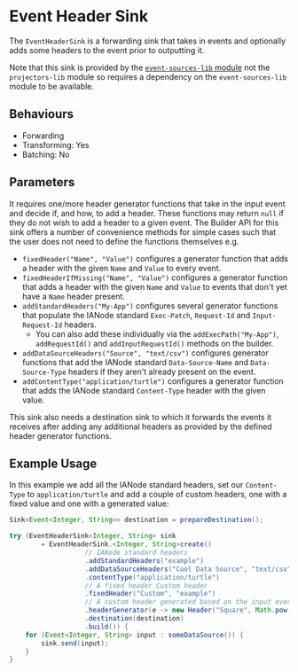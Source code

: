 # Event Header Sink

The `EventHeaderSink` is a forwarding sink that takes in events and optionally adds some headers to the event prior to
outputting it.

Note that this sink is provided by the [`event-sources-lib` module](../event-sources/index.md#sinks) not the
`projectors-lib` module so requires a dependency on the `event-sources-lib` module to be available.

## Behaviours

- Forwarding
- Transforming: Yes
- Batching: No

## Parameters

It requires one/more header generator functions that take in the input event and decide if, and how, to add
a header.  These functions may return `null` if they do not wish to add a header to a given event.  The Builder API for
this sink offers a number of convenience methods for simple cases such that the user does not need to define the
functions themselves e.g.

- `fixedHeader("Name", "Value")` configures a generator function that adds a header with the given `Name` and `Value` to
  every event.
- `fixedHeaderIfMissing("Name", "Value")` configures a generator function that adds a header with the given `Name` and
  `Value` to events that don't yet have a `Name` header present.
- `addStandardHeaders("My-App")` configures several generator functions that populate the IANode standard
  `Exec-Patch`, `Request-Id` and `Input-Request-Id` headers.
    - You can also add these individually via the `addExecPath("My-App")`, `addRequestId()` and `addInputRequestId()`
      methods on the builder.
- `addDataSourceHeaders("Source", "text/csv")` configures generator functions that add the IANode standard
  `Data-Source-Name` and `Data-Source-Type` headers if they aren't already present on the event. 
- `addContentType("application/turtle")` configures a generator function that adds the IANode standard
  `Content-Type` header with the given value.

This sink also needs a destination sink to which it forwards the events it receives after adding any additional headers
as provided by the defined header generator functions.

## Example Usage

In this example we add all the IANode standard headers, set our `Content-Type` to `application/turtle` and add a
couple of custom headers, one with a fixed value and one with a generated value:

```java
Sink<Event<Integer, String>> destination = prepareDestination();

try (EventHeaderSink<Integer, String> sink 
        = EventHeaderSink.<Integer, String>create()
                   // IANode standard headers
                   .addStandardHeaders("example")
                   .addDataSourceHeaders("Cool Data Source", "text/csv")
                   .contentType("application/turtle")
                   // A fixed header Custom header
                   .fixedHeader("Custom", "example")
                   // A custom header generated based on the input event
                   .headerGenerator(e -> new Header("Square", Math.pow(e.key(), 2)))
                   .destination(destination)
                   .build()) {
    for (Event<Integer, String> input : someDataSource()) {
        sink.send(input);
    }
}
```
